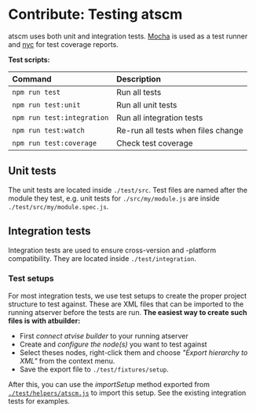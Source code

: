# Contribute: Testing atscm

atscm uses both unit and integration tests. [Mocha](https://mochajs.org) is used as a test runner and [nyc](https://github.com/istanbuljs/nyc#readme) for test coverage reports.

**Test scripts:**

| Command                    | Description                        |
| :------------------------- | :--------------------------------- |
| `npm run test`             | Run all tests                      |
| `npm run test:unit`        | Run all unit tests                 |
| `npm run test:integration` | Run all integration tests          |
| `npm run test:watch`       | Re-run all tests when files change |
| `npm run test:coverage`    | Check test coverage                |

## Unit tests

The unit tests are located inside `./test/src`. Test files are named after the module they test, e.g. unit tests for `./src/my/module.js` are inside `./test/src/my/module.spec.js`.

## Integration tests

Integration tests are used to ensure cross-version and -platform compatibility. They are located inside `./test/integration`.

### Test setups

For most integration tests, we use test setups to create the proper project structure to test against. These are XML files that can be imported to the running atserver before the tests are run. **The easiest way to create such files is with atbuilder:**

- First _connect atvise builder_ to your running atserver
- Create and _configure the node(s)_ you want to test against
- Select theses nodes, right-click them and choose _"Export hierarchy to XML"_ from the context menu.
- Save the export file to `./test/fixtures/setup`.

After this, you can use the _importSetup_ method exported from [`./test/helpers/atscm.js`](./test/helpers/atscm.js) to import this setup. See the existing integration tests for examples.
